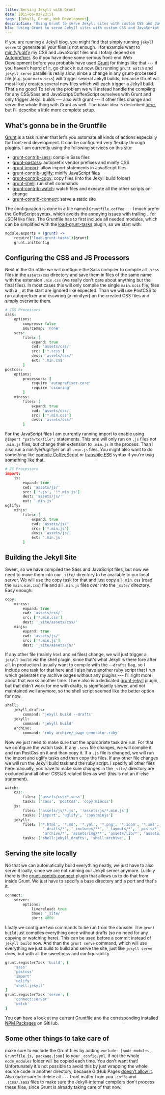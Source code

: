 ```yaml
---
title: Serving Jekyll with Grunt
date: 2015-06-03-23:57
tags: [Jekyll, Grunt, Web Development]
description: 'Using Grunt to serve Jekyll sites with custom CSS and JavaScript preprocessors'
bla: 'Using Grunt to serve Jekyll sites with custom CSS and JavaScript preprocessors'
---
```


If you are running a Jekyll blog, you might find that simply running `jekyll serve` to generate all your files is not enough. I for example want to [minify](https://github.com/gruntjs/grunt-contrib-cssmin)/[uglify](https://github.com/gruntjs/grunt-contrib-uglify) my CSS and JavaScript files and I totaly depend on [Autoprefixer](https://github.com/postcss/autoprefixer). So if you have done some serious front-end Web Development before you probably have used [Grunt](http://gruntjs.com/) for things like that --- if you haven't heard of it, go check it out now. But running `grunt watch` and `jekyll serve` parallel is really slow, since a change in any grunt-processed file (e.g. your `main.scss`) will trigger several Jekyll builds, because Grunt will most likely creates several new files which will each trigger a Jekyll build. That's no good! To solve the problem we will instead handle the compiling for any CSS/Sass and JavaScript/CoffeeScript ourselves with Grunt and only trigger Jekyll builds --- also with grunt --- if other files change and serve the whole thing with Grunt as well. The basic idea is described [here](http://thanpol.as/jekyll/jekyll-and-livereload-flow/), but I'll describe a little more complete setup.

## What's gonna be in the Gruntfile

[Grunt](http://gruntjs.com/) is a task runner that let's you automate all kinds of actions especially for front-end development. It can be configured very flexibly through plugins. I am currently using the following services on this site:

- [grunt-contrib-sass](https://github.com/gruntjs/grunt-contrib-sass): compile Sass files
- [grunt-postcss](https://github.com/nDmitry/grunt-postcss): autoprefix vendor prefixes and minify CSS
- [grunt-import](https://github.com/marcinrosinski/grunt-import): allow import statements in JavaScript files
- [grunt-contrib-uglify](https://github.com/gruntjs/grunt-contrib-uglify): minify JavaScript files
- [grunt-contrib-copy](https://github.com/gruntjs/grunt-contrib-copy): copy files (into the Jekyll build folder)
- [grunt-shell](https://github.com/sindresorhus/grunt-shell): run shell commands
- [grunt-contrib-watch](https://github.com/gruntjs/grunt-contrib-watch): watch files and execute all the other scripts on change
- [grunt-contrib-connect](https://github.com/gruntjs/grunt-contrib-connect): serve a static site

The configuration is done in a file named `Gruntfile.coffee` --- I much prefer the CoffeScript syntax, which avoids the annoying issues with trailing `,` for JSON like files. The Gruntfile has to first include all needed modules, which can be simplified with the [load-grunt-tasks](https://github.com/sindresorhus/load-grunt-tasks) plugin, so we start with:

```coffee
module.exports = (grunt) ->
	require('load-grunt-tasks')(grunt)
	grunt.initConfig
```

## Configuring the CSS and JS Processors

Next in the Gruntfile we will configure the Sass compiler to compile all `.scss` files in the `assets/css` directory and save them in files of the same name with the extension `.min.css` (we really don't care about anything but the final files). In most cases this will only compile the single `main.scss` file, files with a `_` at the start are ignored like expected. Than we will use PostCSS to run autoprefixer and csswring (a minifyer) on the created CSS files and simply overwrite them.

```coffee
# CSS Processors
sass:
    options:
        compress: false
        sourcemap: 'none'
    scss:
        files: [
            expand: true
            cwd: 'assets/css/'
            src: ['*.scss']
            dest: 'assets/css/'
            ext: '.min.css'
        ]
postcss:
    options:
        processors: [
            require 'autoprefixer-core'
            require 'csswring'
        ]
    mincss:
        files: [
            expand: true
            cwd: 'assets/css/'
            src: ['*.min.css']
            dest: 'assets/css/'
        ]
```

For the JavaScript files I am currently running import to enable using `@import "path/to/file";` statements. This one will only run on `.js` files not `.min.js` files, but change their extension to `.min.js` in the process. Than I also run a minifyer/uglifyer on all `.min.js` files. You might also want to do something like [compile CoffeeScript](https://github.com/gruntjs/grunt-contrib-coffee) or [transpile ES6](https://github.com/aaronfrost/grunt-traceur) syntax if you're usig something like that.

```coffee
# JS Processors
import:
    js:
        expand: true
        cwd: 'assets/js/'
        src: ['*.js', '!*.min.js']
        dest: 'assets/js/'
        ext: '.min.js'
uglify:
    minjs:
        files: [
            expand: true
            cwd: 'assets/js/'
            src: ['*.min.js']
            dest: 'assets/js/'
            ext: '.min.js'
        ]
```

## Building the Jekyll Site

Sweet, so we have compiled the Sass and JavaScript files, but now we need to move them into our `_site/` directory to be available to our local server. We will use the copy task for that and just copy all `.min.css` (read the `main.min.css`) file and all `.min.js` files over into the `_site/` directory. Easy enough:


```coffee
copy:
    mincss:
        expand: true
        cwd: 'assets/css/'
        src: ['*.min.css']
        dest: '_site/assets/css/'
    minjs:
        expand: true
        cwd: 'assets/js/'
        src: ['*.min.js']
        dest: '_site/assets/js/'
```

If any other file (mainly `html` and `md` files) change, we will just trigger a `jekyll build` via the shell plugin, since that's what Jekyll is there fore after all. In production I usually want to compile with the `--drafts` flag, so I include one task for that here and I also have another ruby script that I run which generates my archive pages without any plugins --- I'll right more about that works another time. There also is a dedicated [grunt-jekyll](https://github.com/dannygarcia/grunt-jekyll) plugin, but that didn't work for me with drafts, is significantly slower, and not maintained well anymore, so the shell script seemed like the better option for now.

```coffee
shell:
    jekyll_drafts:
        command: 'jekyll build --drafts'
    jekyll:
        command: 'jekyll build'
    archive:
        command: 'ruby archive/_page_generator.ruby'
```

Now we just need to make sure that the appropriate task are run. For that we configure the watch task. If any `.scss` file changes, we will compile it and run PostCss on it and than copy it. If a `.js` file is changed, we will run the import and uglify tasks and than copy the files. If any other file changes we will run the Jekyll build task and the ruby script. I specify all other files here manually, you have to make sure changes in the `_site/` directory are excluded and all other CSS/JS related files as well (this is not an if-else statement).

```coffee
watch:
    css:
        files: ['assets/css/*.scss']
        tasks: ['sass', 'postcss', 'copy:mincss']
    js:
        files: ['assets/js/*.js', '!assets/js/*.min.js']
        tasks: ['import', 'uglify', 'copy:minjs']
    jekyll:
        files: ['*.html', '*.md', '*.yml', '*.png', '*.icon', '*.xml',
                 '_drafts/*', '_includes/**', '_layouts/*', '_posts/*',
                 'archive/*', 'assets/img/**', 'assets/lib/*', 'assets/svg/*']
        tasks: ['shell:jekyll_drafts', 'shell:archive', ]
```

## Serving the site locally

No that we can automatically build everything neatly, we just have to also serve it loally, since we are not running our Jekyll server anymore. Luckily there is the [grunt-contrib-connect](https://github.com/gruntjs/grunt-contrib-connect) plugin that allows us to do that from inside Grunt. We just have to specify a base directory and a port and that's it.

```coffee
connect:
    server:
        options:
            livereload: true
            base: '_site/'
            port: 4000
```

Lastly we configure two commands to be run from the console. The `grunt build` just compiles everything once without drafts (so no need for any copying or watching here). This can be used before a commit instead of `jekyll build` now. And than the `grunt serve` command, which will use everything we just build to build and serve the site, just like `jekyll serve` does, but with all the sweetness and configurability.

```coffee
grunt.registerTask 'build', [
    'sass'
    'postcss'
    'import'
    'uglify'
    'shell:jekyll'
]
grunt.registerTask 'serve', [
    'connect:server'
    'watch'
]
```

You can have a look at my current [Gruntfile](https://github.com/MrLoh/MrLoh.github.io/blob/master/Gruntfile.js) and the corresponding installed [NPM Packages](https://github.com/MrLoh/MrLoh.github.io/blob/master/package.json) on GitHub.

## Some other things to take care of

make sure to exclude the Grunt files by adding `exclude: [node_modules, Gruntfile.js, package.json]` to your `_config.yml`, if not the whole `node_modules` folder will be copied each time. You don't want that! Unfortunately it's not possible to avoid this by just wrapping the whole source code in another directory, because GitHub Pages [doesn't allow it](https://help.github.com/articles/using-jekyll-with-pages/#configuring-jekyll). Also make sure to delete all `---` front matter from you `.coffe` and `.scss/.sass` files to make sure the Jekyll-internal compilers don't process these files, since Grunt is already taking care of that now.
